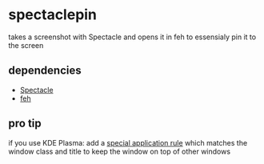 # spectaclepin

takes a screenshot with Spectacle and opens it in feh to essensialy pin it to the screen

## dependencies

- [Spectacle](https://apps.kde.org/spectacle/)
- [feh](https://github.com/derf/feh)

## pro tip

if you use KDE Plasma: add a [special application rule](https://userbase.kde.org/KWin_Rules) which matches the window class and title to keep the window on top of other windows
